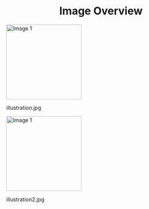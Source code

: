 <h1 style ="text-align: center;"> Image Overview </h1>
<div>
<div style="width="20%">
<img src="https://media.evkx.net/multimedia/technology/driverassistance/trafficsignrecognition/illustration_xst.jpg" alt="Image 1" style="width: 200px;">
<p>illustration.jpg</p>
</div>
<div style="width="20%">
<img src="https://media.evkx.net/multimedia/technology/driverassistance/trafficsignrecognition/illustration2_xst.jpg" alt="Image 1" style="width: 200px;">
<p>illustration2.jpg</p>
</div>
</div>
